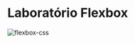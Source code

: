 # Laboratório Flexbox

![flexbox-css](https://user-images.githubusercontent.com/990877/136380480-98b7e605-30ac-4109-9dbe-dded45a22391.png)
